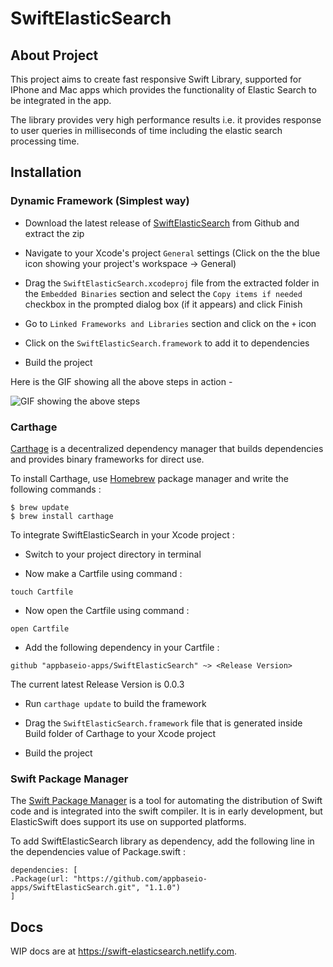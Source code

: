 # SwiftElasticSearch

## About Project

This project aims to create fast responsive Swift Library, supported for IPhone and Mac apps which provides the functionality of Elastic Search to be integrated in the app.

The library provides very high performance results i.e. it provides response to user queries in milliseconds of time including the elastic search processing time.

## Installation

### Dynamic Framework (Simplest way)

* Download the latest release of [SwiftElasticSearch](https://github.com/appbaseio-apps/SwiftElasticSearch/archive/v0.0.3.zip) from Github and extract the zip 

* Navigate to your Xcode's project `General` settings (Click on the the blue icon showing your project's workspace -> General)

* Drag the `SwiftElasticSearch.xcodeproj` file from the extracted folder in the `Embedded Binaries` section and select the `Copy items if needed` checkbox in the prompted dialog box (if it appears) and click Finish

* Go to `Linked Frameworks and Libraries` section and click on the `+` icon

* Click on the `SwiftElasticSearch.framework` to add it to dependencies

* Build the project

Here is the GIF showing all the above steps in action - 

![GIF showing the above steps](https://github.com/appbaseio-apps/SwiftElasticSearch/blob/master/SwiftElasticSearchDemo.gif)

### Carthage

[Carthage](https://github.com/Carthage/Carthage) is a decentralized dependency manager that builds dependencies and provides binary frameworks for direct use.

To install Carthage, use [Homebrew](https://brew.sh/) package manager and write the following commands :

```
$ brew update
$ brew install carthage
```
To integrate SwiftElasticSearch in your Xcode project :

* Switch to your project directory in terminal

* Now make a Cartfile using command :

```
touch Cartfile
```
* Now open the Cartfile using command :

```
open Cartfile
```
* Add the following dependency in your Cartfile :

```
github "appbaseio-apps/SwiftElasticSearch" ~> <Release Version>
```
The current latest Release Version is 0.0.3

* Run `carthage update` to build the framework

* Drag the `SwiftElasticSearch.framework` file that is generated inside Build folder of Carthage to your Xcode project

* Build the project

### Swift Package Manager

The [Swift Package Manager](https://swift.org/package-manager/) is a tool for automating the distribution of Swift code and is integrated into the swift compiler. It is in early development, but ElasticSwift does support its use on supported platforms.

To add SwiftElasticSearch library as dependency, add the following line in the dependencies value of Package.swift : 

```
dependencies: [
.Package(url: "https://github.com/appbaseio-apps/SwiftElasticSearch.git", "1.1.0")
]
```

## Docs

WIP docs are at https://swift-elasticsearch.netlify.com.
